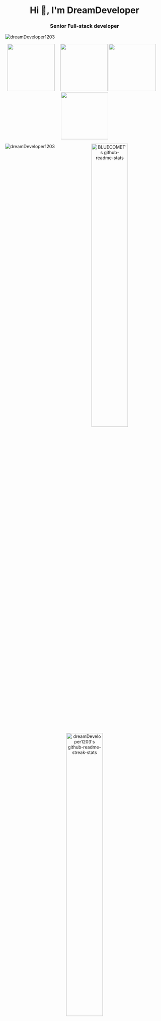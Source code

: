 
<h1 align="center">Hi 👋, I'm DreamDeveloper</h1>
<h3 align="center">Senior Full-stack developer</h3>

<p align="left"> <img src="https://komarev.com/ghpvc/?username=dreamDeveloper1203&label=Profile%20views&color=0e75b6&style=flat" alt="dreamDeveloper1203" /> </p>
<div align="center">

<img width="150" src="https://cdn.jsdelivr.net/gh/sun0225SUN/sun0225SUN/assets/images/left.png" />&emsp;
<img height="150" src="https://camo.githubusercontent.com/fa73289736064aba480d0708da37d7aa183a8c3e2bcc2f58c54285a3bbbeecc1/68747470733a2f2f7777772e61616c7068612e6e65742f77702d636f6e74656e742f75706c6f6164732f323032302f31322f66756c6c2d737461636b2d646576656c6f706d656e742e676966" />
<img height="150" src="https://raw.githubusercontent.com/abhisheknaiidu/abhisheknaiidu/master/code.gif" />
&emsp;<img width="150" src="https://cdn.jsdelivr.net/gh/sun0225SUN/sun0225SUN/assets/images/right.png" />
<p align="center">
  <img align="left" src="https://github-readme-stats.vercel.app/api/top-langs?username=dreamDeveloper1203&theme=gotham&show_icons=true&locale=en&layout=compact" alt="dreamDeveloper1203" />
</p>
</div>
<div align="center">
<p align="center">
  <a href="https://github.com/dreamDeveloper1203?tab=repositories">
    <img src="https://github-readme-stats-one-bice.vercel.app/api?username=dreamDeveloper1203&theme=gotham&show_icons=true&count_private=true&hide_border=true&role=OWNER,ORGANIZATION_MEMBER,COLLABORATOR" width="48%" alt="BLUECOMET's github-readme-stats"/>
  </a>
  <a href="https://github.com/dreamDeveloper1203?tab=stars">
    <img src="https://github-readme-streak-stats.herokuapp.com?user=dreamDeveloper1203&theme=gotham&hide_border=true&date_format=M%20j%5B%2C%20Y%5D" width="48%" alt="dreamDeveloper1203's github-readme-streak-stats"/>
  </a>
</p>

</div>
<p align="center"> <a href="https://github.com/ryo-ma/github-profile-trophy"><img src="https://github-profile-trophy.vercel.app/?username=dreamDeveloper1203" alt="dreamDeveloper1203" /></a> </p>

- 🌱 I’m currently learning **Golang and rust**

- 👨‍💻 All of my projects are available at [https://startverywell.github.io/my-portfolio/)

- 💬 Ask me about **react, vue, laravel**

- 📫 How to reach me **startverywell@gmail.com**

- 📄 Know about my experiences [https://startverywell.github.io/my-portfolio/)

- ⚡ Fun fact **Football, swimming, running**

<h3 align="left">Connect with me:</h3>
<p align="left">
</p>

<h2 align="left">Languages and Tools:</h2>
<h3 align="left">Backend</h3>
<p align="left">
  <a href="https://skillicons.dev">
    <img src="https://skillicons.dev/icons?i=dotnet,cs,express,flask,laravel,nextjs,nestjs,nodejs,php,py,symfony,wordpress,django,fastapi" />
  </a>
</p>
<h3 align="left">Front-end</h3>
<p align="left">
  <a href="https://skillicons.dev">
    <img src="https://skillicons.dev/icons?i=angular,bootstrap,css,html,js,jquery,react,sass,vue" />
  </a>
</p>
<h3 align="left">Mobile</h3>
<p align="left">
  <a href="https://skillicons.dev">
    <img src="https://skillicons.dev/icons?i=androidstudio,react,flutter,swift,kotlin,java" />
  </a>
</p>
<h3 align="left">DataBase</h3>
<p align="left">
  <a href="https://skillicons.dev">
    <img src="https://skillicons.dev/icons?i=firebase,graphql,mongodb,mysql,postgres,sqlite" />
  </a>
</p>
<h3 align="left">Tools</h3>
<p align="left"> 
  <a href="https://skillicons.dev">
    <img src="https://skillicons.dev/icons?i=azure,docker,figma,github,gitlab,nginx,postman,visualstudio,vscode,xd" />
  </a>
</p>
